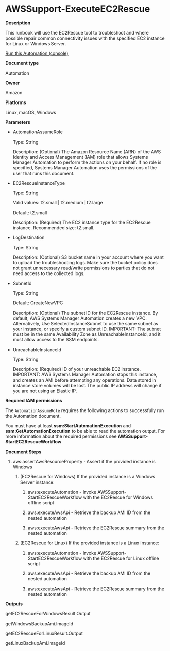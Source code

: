 # AWSSupport\-ExecuteEC2Rescue<a name="automation-awssupport-executeec2rescue"></a>

 **Description** 

This runbook will use the EC2Rescue tool to troubleshoot and where possible repair common connectivity issues with the specified EC2 instance for Linux or Windows Server\.

[Run this Automation \(console\)](https://console.aws.amazon.com/systems-manager/automation/execute/AWSSupport-ExecuteEC2Rescue)

**Document type**

Automation

**Owner**

Amazon

**Platforms**

Linux, macOS, Windows

**Parameters**
+ AutomationAssumeRole

  Type: String

  Description: \(Optional\) The Amazon Resource Name \(ARN\) of the AWS Identity and Access Management \(IAM\) role that allows Systems Manager Automation to perform the actions on your behalf\. If no role is specified, Systems Manager Automation uses the permissions of the user that runs this document\.
+ EC2RescueInstanceType

  Type: String

  Valid values: t2\.small \| t2\.medium \| t2\.large

  Default: t2\.small

  Description: \(Required\) The EC2 instance type for the EC2Rescue instance\. Recommended size: t2\.small\.
+ LogDestination

  Type: String

  Description: \(Optional\) S3 bucket name in your account where you want to upload the troubleshooting logs\. Make sure the bucket policy does not grant unnecessary read/write permissions to parties that do not need access to the collected logs\.
+ SubnetId

  Type: String

  Default: CreateNewVPC

  Description: \(Optional\) The subnet ID for the EC2Rescue instance\. By default, AWS Systems Manager Automation creates a new VPC\. Alternatively, Use SelectedInstanceSubnet to use the same subnet as your instance, or specify a custom subnet ID\. IMPORTANT: The subnet must be in the same Availability Zone as UnreachableInstanceId, and it must allow access to the SSM endpoints\.
+ UnreachableInstanceId

  Type: String

  Description: \(Required\) ID of your unreachable EC2 instance\. IMPORTANT: AWS Systems Manager Automation stops this instance, and creates an AMI before attempting any operations\. Data stored in instance store volumes will be lost\. The public IP address will change if you are not using an Elastic IP\.

**Required IAM permissions**

The `AutomationAssumeRole` requires the following actions to successfully run the Automation document\.

You must have at least **ssm:StartAutomationExecution** and **ssm:GetAutomationExecution** to be able to read the automation output\. For more information about the required permissions see **AWSSupport\-StartEC2RescueWorkflow**

 **Document Steps** 

1. aws:assertAwsResourceProperty \- Assert if the provided instance is Windows 

   1. \(EC2Rescue for Windows\) If the provided instance is a Windows Server instance: 

      1. aws:executeAutomation \- Invoke AWSSupport\-StartEC2RescueWorkflow with the EC2Rescue for Windows offline script

      1. aws:executeAwsApi \- Retrieve the backup AMI ID from the nested automation

      1. aws:executeAwsApi \- Retrieve the EC2Rescue summary from the nested automation

   1. \(EC2Rescue for Linux\) If the provided instance is a Linux instance: 

      1. aws:executeAutomation \- Invoke AWSSupport\-StartEC2RescueWorkflow with the EC2Rescue for Linux offline script

      1. aws:executeAwsApi \- Retrieve the backup AMI ID from the nested automation

      1. aws:executeAwsApi \- Retrieve the EC2Rescue summary from the nested automation

 **Outputs** 

getEC2RescueForWindowsResult\.Output

getWindowsBackupAmi\.ImageId

getEC2RescueForLinuxResult\.Output

getLinuxBackupAmi\.ImageId